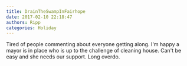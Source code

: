 ```yaml
---
title: DrainTheSwampInFairhope
date: 2017-02-10 22:18:47
authors: Ripp
categories: Holiday
---
```


 Tired of people commenting about everyone getting along. I'm  happy a mayor is in place who is up to the challenge of cleaning house. Can't be easy and she needs our support. Long overdo.